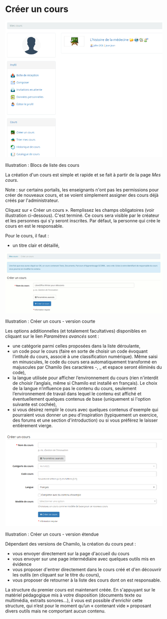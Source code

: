 # Créer un cours

![](../.gitbook/assets/my-courses-home.png)

Illustration : Blocs de liste des cours

La création d'un cours est simple et rapide et se fait à partir de la page _Mes cours_.

Note : sur certains portails, les enseignants n'ont pas les permissions pour créer de nouveaux cours, et se voient simplement assigner des cours déjà créés par l'administrateur.

Cliquez sur « Créer un cours ». Remplissez les champs obligatoires \(voir illustration ci-dessous\). C'est terminé. Ce cours sera visible par le créateur et les personnes qui s'y seront inscrites. Par défaut, la personne qui crée le cours en est le responsable.

Pour le cours, il faut :

* un titre clair et détaillé,

![](../.gitbook/assets/graficos7%20%286%29.png)

Illustration : Créer un cours - version courte

Les options additionnelles \(et totalement facultatives\) disponibles en cliquant sur le lien _Paramètres avancés_ sont :

* une catégorie parmi celles proposées dans la liste déroulante,
* un code pour le cours \(faire en sorte de choisir un code évoquant l’intitulé du cours, associé à une classification numérique\). Même saisi en minuscules, le code du cours sera automatiquement transformé en majuscules par Chamilo \(les caractères -, \_ et espace seront éliminés du code\),
* la langue utilisée pour afficher l’environnement du cours \(rien n'interdit de choisir l’anglais, même si Chamilo est installé en français\). Le choix de la langue n’influence pas le contenu du cours, seulement l’environnement de travail dans lequel le contenu est affiché et éventuellement quelques contenus de base \(uniquement si l'option suivante est cochée\),
* si vous désirez remplir le cours avec quelques contenus d'exemple qui pourraient vous donner un peu d'inspiration \(typiquement un exercice, des forums et une section d'introduction\) ou si vous préférez le laisser entièrement vierge.

![](../.gitbook/assets/creation-cours-etendue.png)

Illustration : Créer un cours - version étendue

Dépendant des versions de Chamilo, la création du cours peut :

* vous envoyer directement sur la page d'accueil du cours
* vous envoyer sur une page intermédiaire avec quelques outils mis en évidence
* vous proposer d'entrer directement dans le cours créé et d'en découvrir les outils \(en cliquant sur le titre du cours\),
* vous proposer de retourner à la liste des cours dont on est responsable.

La structure du premier cours est maintenant créée. En s'appuyant sur le matériel pédagogique mis à votre disposition \(documents texte ou multimédia, extraits sonores...\), il vous est possible d'enrichir cette structure, qui n’est pour le moment qu’un « contenant vide » proposant divers outils mais ne comportant aucun contenu.

